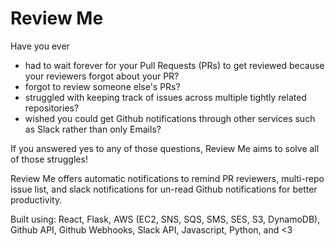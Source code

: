 # Review Me
Have you ever

- had to wait forever for your Pull Requests (PRs) to get reviewed because your reviewers forgot about your PR?
- forgot to review someone else's PRs?
- struggled with keeping track of issues across multiple tightly related repositories?
- wished you could get Github notifications through other services such as Slack rather than only Emails?

If you answered yes to any of those questions, Review Me aims to solve all of those struggles!

Review Me offers automatic notifications to remind PR reviewers, multi-repo issue list, and slack notifications for un-read Github notifications for better productivity.

Built using: React, Flask, AWS (EC2, SNS, SQS, SMS, SES, S3, DynamoDB), Github API, Github Webhooks, Slack API, Javascript, Python, and <3